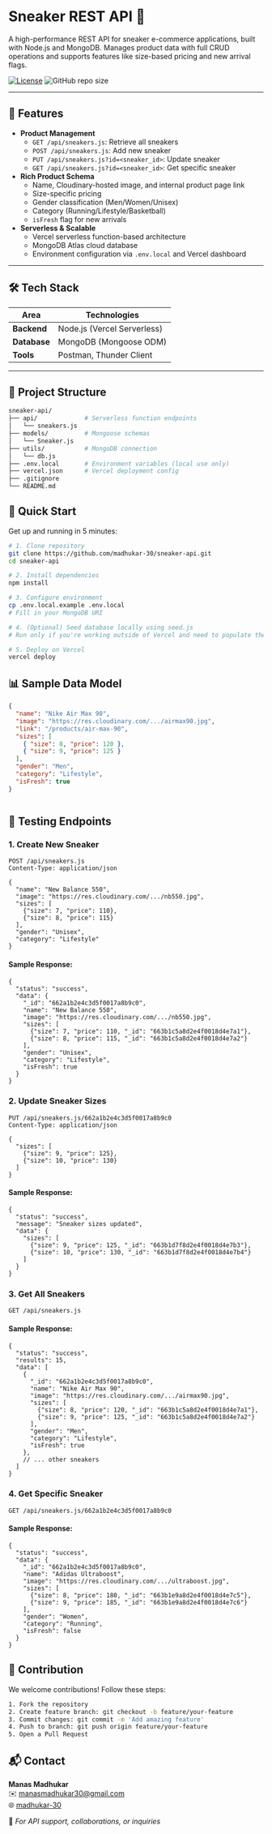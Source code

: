 # Sneaker REST API 👟

A high-performance REST API for sneaker e-commerce applications, built with Node.js and MongoDB. Manages product data with full CRUD operations and supports features like size-based pricing and new arrival flags.

[![License](https://img.shields.io/badge/License-MIT-blue.svg)](https://opensource.org/licenses/MIT)
![GitHub repo size](https://img.shields.io/github/repo-size/madhukar-30/sneaker-api)

---

## 🌟 Features

- **Product Management**
  - `GET /api/sneakers.js`: Retrieve all sneakers
  - `POST /api/sneakers.js`: Add new sneaker
  - `PUT /api/sneakers.js?id=<sneaker_id>`: Update sneaker
  - `GET /api/sneakers.js?id=<sneaker_id>`: Get specific sneaker
- **Rich Product Schema**
  - Name, Cloudinary-hosted image, and internal product page link
  - Size-specific pricing
  - Gender classification (Men/Women/Unisex)
  - Category (Running/Lifestyle/Basketball)
  - `isFresh` flag for new arrivals
- **Serverless & Scalable**
  - Vercel serverless function-based architecture
  - MongoDB Atlas cloud database
  - Environment configuration via `.env.local` and Vercel dashboard

---

## 🛠 Tech Stack

| Area        | Technologies                    |
|-------------|---------------------------------|
| **Backend** | Node.js (Vercel Serverless)     |
| **Database**| MongoDB (Mongoose ODM)          |
| **Tools**   | Postman, Thunder Client         |

---

## 📁 Project Structure

```bash
sneaker-api/
├── api/             # Serverless function endpoints
│   └── sneakers.js
├── models/          # Mongoose schemas
│   └── Sneaker.js
├── utils/           # MongoDB connection
│   └── db.js
├── .env.local       # Environment variables (local use only)
├── vercel.json      # Vercel deployment config
├── .gitignore
└── README.md
```
## 🚀 Quick Start

Get up and running in 5 minutes:

```bash
# 1. Clone repository
git clone https://github.com/madhukar-30/sneaker-api.git
cd sneaker-api

# 2. Install dependencies
npm install

# 3. Configure environment
cp .env.local.example .env.local
# Fill in your MongoDB URI

# 4. (Optional) Seed database locally using seed.js
# Run only if you're working outside of Vercel and need to populate the DB

# 5. Deploy on Vercel
vercel deploy


```

## 📊 Sample Data Model
```json
{
  "name": "Nike Air Max 90",
  "image": "https://res.cloudinary.com/.../airmax90.jpg",
  "link": "/products/air-max-90",
  "sizes": [
    { "size": 8, "price": 120 },
    { "size": 9, "price": 125 }
  ],
  "gender": "Men",
  "category": "Lifestyle",
  "isFresh": true
}



```

## 🧪 Testing Endpoints

### 1. Create New Sneaker
```http
POST /api/sneakers.js
Content-Type: application/json

{
  "name": "New Balance 550",
  "image": "https://res.cloudinary.com/.../nb550.jpg",
  "sizes": [
    {"size": 7, "price": 110},
    {"size": 8, "price": 115}
  ],
  "gender": "Unisex",
  "category": "Lifestyle"
}
```
####  Sample Response:
```
{
  "status": "success",
  "data": {
    "_id": "662a1b2e4c3d5f0017a8b9c0",
    "name": "New Balance 550",
    "image": "https://res.cloudinary.com/.../nb550.jpg",
    "sizes": [
      {"size": 7, "price": 110, "_id": "663b1c5a8d2e4f0018d4e7a1"},
      {"size": 8, "price": 115, "_id": "663b1c5a8d2e4f0018d4e7a2"}
    ],
    "gender": "Unisex",
    "category": "Lifestyle",
    "isFresh": true
  }
}
```
### 2. Update Sneaker Sizes
```
PUT /api/sneakers.js/662a1b2e4c3d5f0017a8b9c0
Content-Type: application/json

{
  "sizes": [
    {"size": 9, "price": 125},
    {"size": 10, "price": 130}
  ]
}
```
#### Sample Response:
```
{
  "status": "success",
  "message": "Sneaker sizes updated",
  "data": {
    "sizes": [
      {"size": 9, "price": 125, "_id": "663b1d7f8d2e4f0018d4e7b3"},
      {"size": 10, "price": 130, "_id": "663b1d7f8d2e4f0018d4e7b4"}
    ]
  }
}
```
### 3. Get All Sneakers
```
GET /api/sneakers.js
```
#### Sample Response:
```
{
  "status": "success",
  "results": 15,
  "data": [
    {
      "_id": "662a1b2e4c3d5f0017a8b9c0",
      "name": "Nike Air Max 90",
      "image": "https://res.cloudinary.com/.../airmax90.jpg",
      "sizes": [
        {"size": 8, "price": 120, "_id": "663b1c5a8d2e4f0018d4e7a1"},
        {"size": 9, "price": 125, "_id": "663b1c5a8d2e4f0018d4e7a2"}
      ],
      "gender": "Men",
      "category": "Lifestyle",
      "isFresh": true
    },
    // ... other sneakers
  ]
}
```
### 4. Get Specific Sneaker
```
GET /api/sneakers.js/662a1b2e4c3d5f0017a8b9c0
```
#### Sample Response:
```
{
  "status": "success",
  "data": {
    "_id": "662a1b2e4c3d5f0017a8b9c0",
    "name": "Adidas Ultraboost",
    "image": "https://res.cloudinary.com/.../ultraboost.jpg",
    "sizes": [
      {"size": 8, "price": 180, "_id": "663b1e9a8d2e4f0018d4e7c5"},
      {"size": 9, "price": 185, "_id": "663b1e9a8d2e4f0018d4e7c6"}
    ],
    "gender": "Women",
    "category": "Running",
    "isFresh": false
  }
}
```

## 🤝 Contribution
We welcome contributions! Follow these steps:
```bash
1. Fork the repository
2. Create feature branch: git checkout -b feature/your-feature
3. Commit changes: git commit -m 'Add amazing feature'
4. Push to branch: git push origin feature/your-feature
5. Open a Pull Request
```
## 📬 Contact

**Manas Madhukar**  
✉️ [manasmadhukar30@gmail.com](mailto:manasmadhukar30@gmail.com)  
🌐 [madhukar-30](https://github.com/madhukar-30)

💬 *For API support, collaborations, or inquiries*

